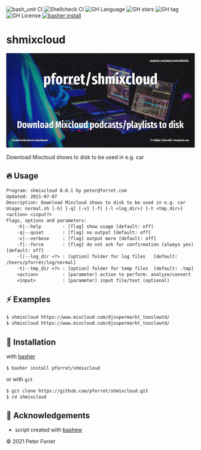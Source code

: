 ![bash_unit CI](https://github.com/pforret/shmixcloud/workflows/bash_unit%20CI/badge.svg)
![Shellcheck CI](https://github.com/pforret/shmixcloud/workflows/Shellcheck%20CI/badge.svg)
![GH Language](https://img.shields.io/github/languages/top/pforret/shmixcloud)
![GH stars](https://img.shields.io/github/stars/pforret/shmixcloud)
![GH tag](https://img.shields.io/github/v/tag/pforret/shmixcloud)
![GH License](https://img.shields.io/github/license/pforret/shmixcloud)
[![basher install](https://img.shields.io/badge/basher-install-white?logo=gnu-bash&style=flat)](https://basher.gitparade.com/package/)

# shmixcloud

![shmixcloud](assets/shmixcloud.jpg)

Download Mixcloud shows to disk to be used in e.g. car

## 🔥 Usage

```
Program: shmixcloud 0.0.1 by peter@forret.com
Updated: 2021-07-07
Description: Download Mixcloud shows to disk to be used in e.g. car
Usage: normal.sh [-h] [-q] [-v] [-f] [-l <log_dir>] [-t <tmp_dir>] <action> <input?>
Flags, options and parameters:
    -h|--help        : [flag] show usage [default: off]
    -q|--quiet       : [flag] no output [default: off]
    -v|--verbose     : [flag] output more [default: off]
    -f|--force       : [flag] do not ask for confirmation (always yes) [default: off]
    -l|--log_dir <?> : [option] folder for log files   [default: /Users/pforret/log/normal]
    -t|--tmp_dir <?> : [option] folder for temp files  [default: .tmp]
    <action>         : [parameter] action to perform: analyze/convert
    <input>          : [parameter] input file/text (optional)
```

## ⚡️ Examples

```bash
$ shmixcloud https://www.mixcloud.com/djsupermarkt_tooslowtd/
$ shmixcloud https://www.mixcloud.com/djsupermarkt_tooslowtd/
```

## 🚀 Installation

with [basher](https://github.com/basherpm/basher)

	$ basher install pforret/shmixcloud

or with `git`

	$ git clone https://github.com/pforret/shmixcloud.git
	$ cd shmixcloud

## 📝 Acknowledgements

* script created with [bashew](https://github.com/pforret/bashew)

&copy; 2021 Peter Forret
